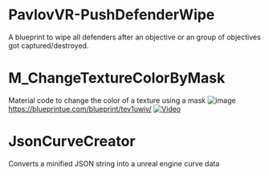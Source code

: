 # PavlovVR-PushDefenderWipe
A blueprint to wipe all defenders after an objective or an group of objectives got captured/destroyed.

# M_ChangeTextureColorByMask
Material code to change the color of a texture using a mask
![image](https://github.com/DarkAt26/PavlovVR-RandomBlueprintCollection/assets/84019236/9dd067b7-320f-453e-8be4-17e171cf55a2)
https://blueprintue.com/blueprint/tev1uwiv/
[![Video](https://img.youtube.com/vi/Ob19WJt87Mc/0.jpg)](https://www.youtube.com/watch?v=Ob19WJt87Mc)


# JsonCurveCreator
Converts a minified JSON string into a unreal engine curve data

